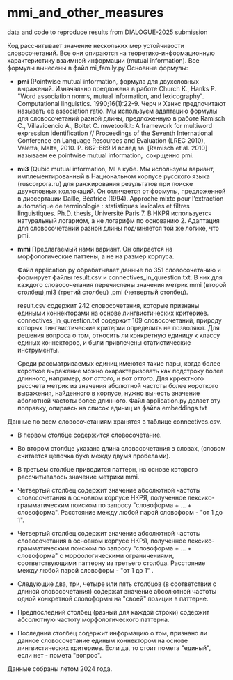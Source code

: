 # mmi_and_other_measures
data and code to reproduce results from DIALOGUE-2025 submission

Код рассчитывает значение нескольких мер устойчивости словосочетаний. Все они опираются на теоретико-информационную характеристику взаимной информации (mutual information). Все формулы вынесены в файл mi_family.py
Основные формулы: 
- **pmi** (Pointwise mutual information, формула для двухсловных выражений. Изначально предложена в работе Church K., Hanks P. "Word association norms, mutual information, and lexicography". Computational linguistics. 1990;16(1):22-9. Черч и Хэнкс предпочитают называть ее association ratio. Мы используем адаптацию формулы для словосочетаний разной длины, предложенную в работе Ramisch C., Villavicencio A., Boitet C. mwetoolkit: A framework for multiword expression identification // Proceedings of the Seventh International Conference on Language Resources and Evaluation (LREC 2010), Valetta, Malta, 2010. P. 662–669.И вслед за  [Ramisch et al. 2010] называем ее pointwise mutual information,  сокрщенно pmi.
- **mi3** (Qubic mutual information, MI в кубе. Мы используем вариант, имплементированный в Национальном корпусе русского языка (ruscorpora.ru) для ранжирования результатов при поиске двухсловных коллокаций. Он отличается от формулы, предложенной в диссертации Daille, Béatrice (1994). Approche mixte pour l’extraction automatique de terminologie : statistiques lexicales et filtres linguistiques. Ph.D. thesis, Université Paris 7. В НКРЯ  используется натуральный логарифм, а не логарифм по основанию 2. Адаптация для словосочетаний разной длины подчиняется той же логике, что pmi.
- **mmi** Предлагаемый нами вариант. Он опирается на морфологические паттены, а не на размер корпуса.

  Файл application.py обрабатывает данные по 351 словосочетанию и формирует файлы result.csv и connectives_in_qurestion.txt. В них для каждого словосочетания перечислены значения метрик mmi (второй столбец),mi3 (третий столбец) ,pmi (четвертый столбец).

  result.csv содержит 242 словосочетания, которые признаны едиными коннекторами на основе лингвистических критериев.
  connectives_in_qurestion.txt содержит 109 словосочетаний, природу которых лингвистические критерии определить не позволяют. Для решения вопроса о том, относить ли конкретную единицу к классу единых коннекторов, и были привлечены статистические инструменты.

  Среди рассматриваемых единиц имеются такие пары, когда более короткое выражение можно охарактеризовать как подстроку более длинного, например, _вот оттого_, _и вот оттого_. Для крректного рассчета метрик из значения аболютной частоты более короткого выражения, найденного в корпусе, нужно вычесть значение аболютной частоты более длинного. Файл application.py делает эту поправку, опираясь на список единиц из файла embeddings.txt

Данные по всем словосочетаниям хранятся в таблице connectives.csv. 

 - В первом столбце содержится словосочетание.

 - Во втором столбце указана длина словосочетания в словах, (словом считается цепочка букв между двумя пробелами).

 - В третьем столбце приводится паттерн, на основе которого рассчитывалось значение метрики mmi.

 - Четвертый столбец содержит значение абсолютной частоты словосочетания в основном корпусе НКРЯ, полученное лексико-грамматическим поиском по запросу "словоформа + ... + словоформа". Расстояние между любой парой словоформ - "от 1 до 1". 

 - Четвертый столбец содержит значение абсолютной частоты словосочетания в основном корпусе НКРЯ, полученное лексико-грамматическим поиском по запросу "словоформа + ... + словоформа" с морфологическими ограничениями, соответствующими паттерну из третьего столбца. Расстояние между любой парой словоформ - "от 1 до 1" .

 - Следующие два, три, четыре или пять столбцов (в соответствии с длиной словосочетания) содержат значение абсолютной частоты одной конкретной словоформы на "своей" позиции в паттерне. 

 - Предпоследний столбец (разный для каждой строки) содержит абсолютную частоту морфологического паттерна. 

 - Последний столбец содержит информацию о том, признано ли данное словосочетание единым коннектором на основе лингвистических критериев. Если да, то стоит помета "единый", если нет - помета "вопрос".

Данные собраны летом 2024 года.
  
